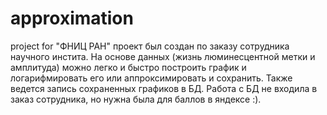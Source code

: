 # approximation
project for "ФНИЦ РАН"
проект был создан по заказу сотрудника научного инстита. На основе данных (жизнь люминесцентной метки и амплитуда) можно легко и быстро построить график и логарифмировать его или аппроксимировать и сохранить. Также ведется запись сохраненных графиков в БД. Работа с БД не входила в заказ сотрудника, но нужна была для баллов в яндексе :).

